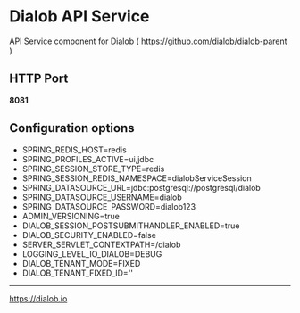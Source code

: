 # Dialob API Service

API Service component for Dialob ( https://github.com/dialob/dialob-parent )

## HTTP Port

**8081**

## Configuration options

- SPRING_REDIS_HOST=redis
- SPRING_PROFILES_ACTIVE=ui,jdbc
- SPRING_SESSION_STORE_TYPE=redis
- SPRING_SESSION_REDIS_NAMESPACE=dialobServiceSession
- SPRING_DATASOURCE_URL=jdbc:postgresql://postgresql/dialob
- SPRING_DATASOURCE_USERNAME=dialob
- SPRING_DATASOURCE_PASSWORD=dialob123
- ADMIN_VERSIONING=true
- DIALOB_SESSION_POSTSUBMITHANDLER_ENABLED=true
- DIALOB_SECURITY_ENABLED=false
- SERVER_SERVLET_CONTEXTPATH=/dialob
- LOGGING_LEVEL_IO_DIALOB=DEBUG
- DIALOB_TENANT_MODE=FIXED
- DIALOB_TENANT_FIXED_ID=''

---

https://dialob.io